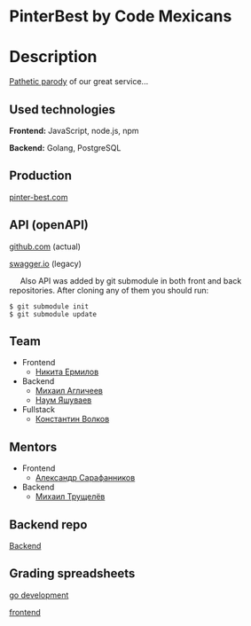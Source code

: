 # PinterBest by Code Mexicans

# Description

[Pathetic parody](https://pinterest.com) of our great service...

## Used technologies

**Frontend:** JavaScript, node.js, npm

**Backend:** Golang, PostgreSQL

## Production

[pinter-best.com](https://pinter-best.com)

## API (openAPI)

[github.com](https://github.com/GrateJastes/CMpinterestAPI) (actual)

[swagger.io](https://app.swaggerhub.com/apis/code-mexicans/pinterestAPI) (legacy)

&nbsp;&nbsp;&nbsp;&nbsp; Also API was added by git submodule in both front and back repositories. After cloning
any of them you should run:

```
$ git submodule init
$ git submodule update
```

## Team 
- Frontend
    - [Никита Ермилов](https://github.com/GrateJastes)
- Backend
    - [Михаил Агличеев](https://github.com/ChocolaterToba)
    - [Наум Яшуваев](https://github.com/Sicarii-NaumaN)
- Fullstack
    - [Константин Волков](https://github.com/doomwastaken)
    
## Mentors
- Frontend
    - [Александр Сарафанников](https://github.com/sarafa2n)
- Backend
    - [Михаил Трущелёв](https://github.com/ThePsina)

## Backend repo

[Backend](https://github.com/go-park-mail-ru/2021_1_Code_Magicians)

## Grading spreadsheets

[go development](https://docs.google.com/spreadsheets/d/1VvhxrB1AG97RUBaVNrUfAb07qsEUNa6M-MPab-dGvkk/edit)

[frontend](https://docs.google.com/spreadsheets/d/1TxWbWSkQO8nZeldlmWxswU-iB6sRwnikLSQXGdaUDg4/edit#gid=1799090103)
